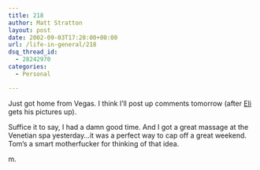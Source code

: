 ```yaml
---
title: 218
author: Matt Stratton
layout: post
date: 2002-09-03T17:20:00+00:00
url: /life-in-general/218
dsq_thread_id:
  - 28242970
categories:
  - Personal

---
```

Just got home from Vegas. I think I&#8217;ll post up comments tomorrow (after [Eli][1] gets his pictures up).

Suffice it to say, I had a damn good time. And I got a great massage at the Venetian spa yesterday&#8230;it was a perfect way to cap off a great weekend. Tom&#8217;s a smart motherfucker for thinking of that idea.

m.

 [1]: http://www.enerve.org